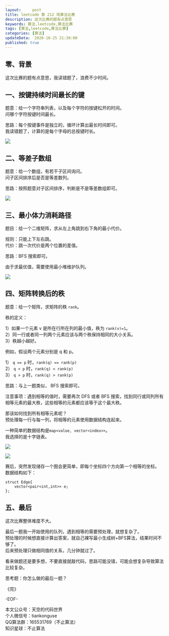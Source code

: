 ```yaml
---   
layout:     post  
title: leetcode 第 212 场算法比赛  
description: 这次比赛的题有点意思  
keywords: 算法,leetcode,算法比赛  
tags: [算法,leetcode,算法比赛]    
categories: [算法]  
updateData:  2020-10-25 21:30:00  
published: true  
---  
```



## 零、背景  


这次比赛的题有点意思，我读错题了，浪费不少时间。  


## 一、按键持续时间最长的键  


题意：给一个字符串列表，以及每个字符的按键松开的时间。  
问哪个字符按键时间最长。  


思路：每个按键事件是独立的，循环计算出最长时间即可。  
我读错题了，计算的是每个字母的总按键时长。  


![](//res2020.tiankonguse.com/images/2020/10/25/001.png)


##  二、等差子数组  


题意：给一个数组，有若干子区间询问。  
问子区间排序后是否是等差数列。  


思路：按照题意对子区间排序，判断是不是等差数组即可。  


![](//res2020.tiankonguse.com/images/2020/10/25/002.png)


## 三、最小体力消耗路径  


题目：给一个二维矩阵，求从左上角跳到右下角的最小代价。  


规则：只能上下左右跳。  
代价：跳一次代价是两个位置的差值。  


思路：BFS 搜索即可。  


由于求最优值，需要使用最小堆维护队列。  


![](//res2020.tiankonguse.com/images/2020/10/25/003.png)


## 四、矩阵转换后的秩  


题意：给一个矩阵，求矩阵的秩 `rank`。  


秩的定义：  


1）如果一个元素 v 是所在行所在列的最小值，秩为 `rank(v)=1`。  
2）同一行或者同一列两个元素应该与两个秩保持相同的大小关系。  
3）秩越小越好。  

例如，假设两个元素分别是 q 和 p。  

1） `q == p` 时，`rank(q) == rank(p)`  
2） `q < p` 时，`rank(q) < rank(p)`  
3） `q > p` 时，`rank(q) > rank(p)`  


思路：与上一题类似， BFS 搜索即可。  


注意事项：遇到相等的值时，需要再次 DFS 或者 BFS 搜索，找到同行或同列所有相等元素的最大秩，这些相等的元素都应该等于这个最大秩。  


那该如何找到所有相等元素呢？  
预处理每一行与每一列，将相等的元素使用数据结构连起来。  


一种简单的数据结构是`map<value, vector<index>>`。  
我选择的是十字链表。  


![](//res2020.tiankonguse.com/images/2020/10/25/004.png)


![](//res2020.tiankonguse.com/images/2020/10/25/005.png)


赛后，突然发现储存一个图会更简单，即每个坐标四个方向第一个相等的坐标。  
数据结构如下：  


```
struct Edge{
    vector<pair<int,int>> e;
};
```


## 五、最后  


这次比赛整体难度不大。  


最后一题我一开始使用的队列，遇到相等的需要预处理，就想复杂了。  
预处理的时候想直接计算出答案，就自己裸写最小生成树+BFS算法，结果时间不够了。  
后来预处理只做相同值的关系，几分钟就过了。  


看来做题还是要多想，不要直接就敲代码，思路可能没错，可能会想复杂导致算法比较复杂。  


思考题：你怎么做的最后一题？  



《完》  


-EOF-  



本文公众号：天空的代码世界  
个人微信号：tiankonguse  
QQ算法群：165531769（不止算法）  
知识星球：不止算法  

